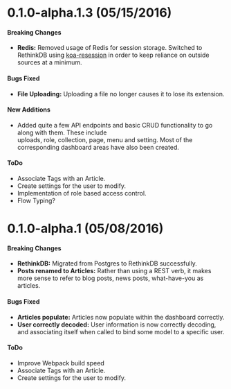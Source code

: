 # 0.1.0-alpha.1.3 (05/15/2016)

#### Breaking Changes

- **Redis:** Removed usage of Redis for session storage. Switched to RethinkDB using [koa-resession](https://www.npmjs.com/package/koa-resession) in order to keep reliance on outside  
sources at a minimum.

#### Bugs Fixed
- **File Uploading:** Uploading a file no longer causes it to lose its extension.

#### New Additions
- Added quite a few API endpoints and basic CRUD functionality to go along with them. These include  
uploads, role, collection, page, menu and setting. Most of the corresponding dashboard areas have
also been created.

#### ToDo
- Associate Tags with an Article.
- Create settings for the user to modify.
- Implementation of role based access control.
- Flow Typing?


# 0.1.0-alpha.1 (05/08/2016)

#### Breaking Changes

- **RethinkDB:** Migrated from Postgres to RethinkDB successfully.
- **Posts renamed to Articles:** Rather than using a REST verb, it makes more sense to refer to blog posts, news posts, what-have-you as articles.

#### Bugs Fixed
- **Articles populate:** Articles now populate within the dashboard correctly.
- **User correctly decoded:** User information is now correctly decoding, and associating itself when called to bind some model to a specific user.


#### ToDo
- Improve Webpack build speed
- Associate Tags with an Article.
- Create settings for the user to modify.
